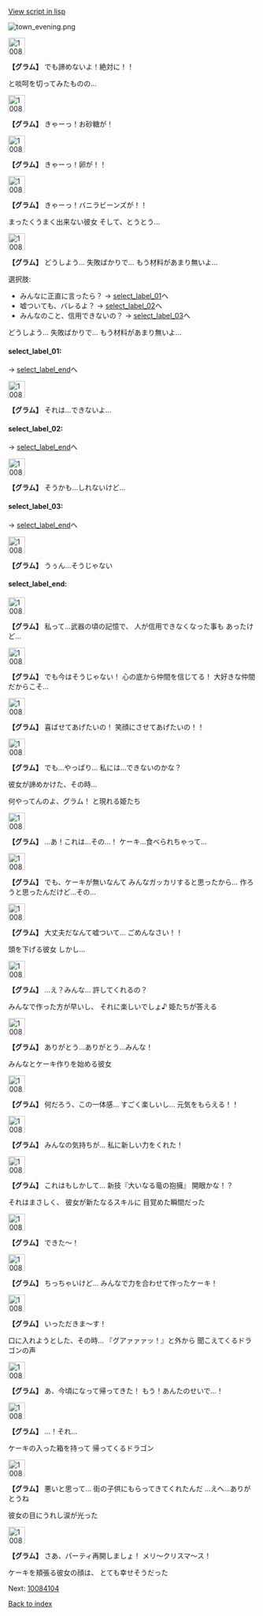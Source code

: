 [View script in lisp](../scripts/10084103.txt)

![town_evening.png](../images/backgrounds/town_evening.png)

<img src="../images/units/100841.png" alt="100841.png" height="34"/>

**【グラム】**
でも諦めないよ！絶対に！！

と啖呵を切ってみたものの…

<img src="../images/units/100841.png" alt="100841.png" height="34"/>

**【グラム】**
きゃーっ！お砂糖が！

<img src="../images/units/100841.png" alt="100841.png" height="34"/>

**【グラム】**
きゃーっ！卵が！！

<img src="../images/units/100841.png" alt="100841.png" height="34"/>

**【グラム】**
きゃーっ！バニラビーンズが！！

まったくうまく出来ない彼女
そして、とうとう…

<img src="../images/units/100841.png" alt="100841.png" height="34"/>

**【グラム】**
どうしよう…
失敗ばかりで…
もう材料があまり無いよ…

選択肢:
- みんなに正直に言ったら？ → [select_label_01](#select_label_01)へ
- 嘘ついても、バレるよ？ → [select_label_02](#select_label_02)へ
- みんなのこと、信用できないの？ → [select_label_03](#select_label_03)へ

どうしよう…
失敗ばかりで…
もう材料があまり無いよ…

#### select_label_01:
 → [select_label_end](#select_label_end)へ

<img src="../images/units/100841.png" alt="100841.png" height="34"/>

**【グラム】**
それは…できないよ…

#### select_label_02:
 → [select_label_end](#select_label_end)へ

<img src="../images/units/100841.png" alt="100841.png" height="34"/>

**【グラム】**
そうかも…しれないけど…

#### select_label_03:
 → [select_label_end](#select_label_end)へ

<img src="../images/units/100841.png" alt="100841.png" height="34"/>

**【グラム】**
うぅん…そうじゃない

#### select_label_end:

<img src="../images/units/100841.png" alt="100841.png" height="34"/>

**【グラム】**
私って…武器の頃の記憶で、
人が信用できなくなった事も
あったけど…

<img src="../images/units/100841.png" alt="100841.png" height="34"/>

**【グラム】**
でも今はそうじゃない！
心の底から仲間を信じてる！
大好きな仲間だからこそ…

<img src="../images/units/100841.png" alt="100841.png" height="34"/>

**【グラム】**
喜ばせてあげたいの！
笑顔にさせてあげたいの！！

<img src="../images/units/100841.png" alt="100841.png" height="34"/>

**【グラム】**
でも…やっぱり…
私には…できないのかな？

彼女が諦めかけた、その時…

何やってんのよ、グラム！
と現れる姫たち

<img src="../images/units/100841.png" alt="100841.png" height="34"/>

**【グラム】**
…あ！これは…その…！
ケーキ…食べられちゃって…

<img src="../images/units/100841.png" alt="100841.png" height="34"/>

**【グラム】**
でも、ケーキが無いなんて
みんなガッカリすると思ったから…
作ろうと思ったんだけど…その…

<img src="../images/units/100841.png" alt="100841.png" height="34"/>

**【グラム】**
大丈夫だなんて嘘ついて…
ごめんなさい！！

頭を下げる彼女
しかし…

<img src="../images/units/100841.png" alt="100841.png" height="34"/>

**【グラム】**
…え？みんな…
許してくれるの？

みんなで作った方が早いし、
それに楽しいでしょ♪
姫たちが答える

<img src="../images/units/100841.png" alt="100841.png" height="34"/>

**【グラム】**
ありがとう…ありがとう…みんな！

みんなとケーキ作りを始める彼女

<img src="../images/units/100841.png" alt="100841.png" height="34"/>

**【グラム】**
何だろう、この一体感…
すごく楽しいし…
元気をもらえる！！

<img src="../images/units/100841.png" alt="100841.png" height="34"/>

**【グラム】**
みんなの気持ちが…
私に新しい力をくれた！

<img src="../images/units/100841.png" alt="100841.png" height="34"/>

**【グラム】**
これはもしかして…
新技『大いなる竜の抱擁』
開眼かな！？

それはまさしく、
彼女が新たなるスキルに
目覚めた瞬間だった

<img src="../images/units/100841.png" alt="100841.png" height="34"/>

**【グラム】**
できた〜！

<img src="../images/units/100841.png" alt="100841.png" height="34"/>

**【グラム】**
ちっちゃいけど…
みんなで力を合わせて作ったケーキ！

<img src="../images/units/100841.png" alt="100841.png" height="34"/>

**【グラム】**
いっただきま〜す！

口に入れようとした、その時…
『グアァァァッ！』と外から
聞こえてくるドラゴンの声

<img src="../images/units/100841.png" alt="100841.png" height="34"/>

**【グラム】**
あ、今頃になって帰ってきた！
もう！あんたのせいで…！

<img src="../images/units/100841.png" alt="100841.png" height="34"/>

**【グラム】**
…！それ…

ケーキの入った箱を持って
帰ってくるドラゴン

<img src="../images/units/100841.png" alt="100841.png" height="34"/>

**【グラム】**
悪いと思って…
街の子供にもらってきてくれたんだ
…えへ…ありがとうね

彼女の目にうれし涙が光った

<img src="../images/units/100841.png" alt="100841.png" height="34"/>

**【グラム】**
さあ、パーティ再開しましょ！
メリ〜クリスマ〜ス！

ケーキを頬張る彼女の顔は、
とても幸せそうだった

Next: [10084104](10084104.md)

[Back to index](index.md)
